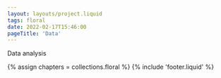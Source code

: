 ```yaml
---
layout: layouts/project.liquid
tags: floral
date: 2022-02-17T15:46:00
pageTitle: 'Data'
---
```


Data analysis

{% assign chapters = collections.floral %}
{% include 'footer.liquid' %}
